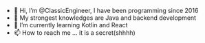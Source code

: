 - 👋 Hi, I’m @ClassicEngineer, I have been programming since 2016
- 💪 My strongest knowledges are Java and backend development
- 🌱 I’m currently learning Kotlin and React
- 📫 How to reach me ... it is a secret(shhhh)
